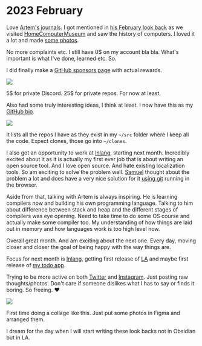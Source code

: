 # 2023 February

Love [Artem's journals](https://agentcooper.io/). I got mentioned in [his February look back](https://agentcooper.io/posts/february-2023/) as we visited [HomeComputerMuseum](https://www.homecomputermuseum.nl/#intro) and saw the history of computers. I loved it a lot and made [some photos](https://twitter.com/nikitavoloboev/status/1629949668296646658).

No more complaints etc. I still have 0$ on my account bla bla. What's important is what I've done, learned etc. So.

I did finally make a [GitHub sponsors page](https://github.com/sponsors/nikitavoloboev) with actual rewards.

![](https://images.nikiv.dev/github-sponsors-23.png)

5$ for private Discord. 25$ for private repos. For now at least.

Also had some truly interesting ideas, I think at least. I now have this as my [GitHub bio](https://github.com/nikitavoloboev).

![](https://images.nikiv.dev/github-bio-23.png)

It lists all the repos I have as they exist in my `~/src` folder where I keep all the code. Expect clones, those go into `~/clones`.

I also got an opportunity to work at [Inlang](https://inlang.com/), starting next month. Incredibly excited about it as it is actually my first ever job that is about writing an open source tool. And I love open source. And hate existing localization tools. So am exciting to solve the problem well. [Samuel](https://github.com/samuelstroschein) thought about the problem a lot and does have a very nice solution for it [using git](https://inlang.com/blog/notes-on-git-based-architecture) running in the browser.

Aside from that, talking with Artem is always inspiring. He is learning compilers now and building his own programming language. Talking to him about difference between stack and heap and the different stages of compilers was eye opening. Need to take time to do some OS course and actually make some compiler too. My understanding of how things are laid out in memory and how languages work is too high level now.

Overall great month. And am exciting about the next one. Every day, moving closer and closer the goal of being happy with the way things are.

Focus for next month is [Inlang](https://inlang.com/), getting first release of [LA](https://github.com/learn-anything/learn-anything/) and maybe first release of [my todo app](https://github.com/nikitavoloboev/zen).

Trying to be more active on both [Twitter](https://twitter.com/nikitavoloboev) and [Instagram](https://www.instagram.com/nikitavoloboev/). Just posting raw thoughts/photos. Don't care if someone dislikes what I has to say or finds it boring. So freeing. ♥️

![](https://images.nikiv.dev/february-photos-23.png)

First time doing a collage like this. Just put some photos in Figma and arranged them.

I dream for the day when I will start writing these look backs not in Obsidian but in LA.


